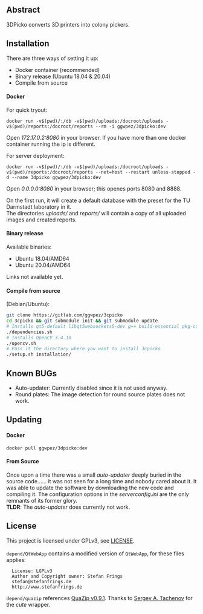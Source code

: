 ## Abstract
3DPicko converts 3D printers into colony pickers.

## Installation
There are three ways of setting it up:  
  - Docker container (recommended)
  - Binary release (Ubuntu 18.04 & 20.04)
  - Compile from source

#### Docker
For quick tryout:
```
docker run -v$(pwd)/:/db -v$(pwd)/uploads:/docroot/uploads -v$(pwd)/reports:/docroot/reports --rm -i ggwpez/3dpicko:dev
```
Open *172.17.0.2:8080* in your browser. If you have more than one docker container running the ip is different.  

For server deployment:
```
docker run -v$(pwd)/:/db -v$(pwd)/uploads:/docroot/uploads -v$(pwd)/reports:/docroot/reports --net=host --restart unless-stopped -d --name 3dpicko ggwpez/3dpicko:dev
```
Open *0.0.0.0:8080* in your browser; this openes ports 8080 and 8888.

On the first run, it will create a default database with the preset for the TU Darmstadt laboratory in it.  
The directories *uploads/* and *reports/* will contain a copy of all uploaded images and created reports.

#### Binary release
Available binaries:  
- Ubuntu 18.04/AMD64
- Ubuntu 20.04/AMD64

Links not available yet.

#### Compile from source
(Debian/Ubuntu):
```sh
git clone https://gitlab.com/ggwpez/3cpicko
cd 3cpicko && git submodule init && git submodule update
# Installs qt5-default libqt5websockets5-dev g++ build-essential pkg-config zlib1g-dev
./dependencies.sh
# Installs OpenCV 3.4.10
./opencv.sh
# Pass it the directory where you want to install 3cpicko
./setup.sh installation/
```

## Known BUGs
- Auto-updater: Currently disabled since it is not used anyway.
- Round plates: The image detection for round source plates does not work.

## Updating
#### Docker
```
docker pull ggwpez/3dpicko:dev
```

#### From Source
Once upon a time there was a small *auto-updater* deeply buried in the source code…… it was not seen for a long time and nobody cared about it. It was able to update the software by downloading the new code and compiling it. The configuration options in the *serverconfig.ini* are the only remnants of its former glory.  
__TLDR__: The *auto-updater* does currently not work.

## License
This project is licensed under GPLv3, see [LICENSE](LICENSE).
<br/>
<br/>
`depend/QtWebApp` contains a modified version of `QtWebApp`, for these files applies:
```
  License: LGPLv3
  Author and Copyright owner: Stefan Frings
  stefan@stefanfrings.de
  http://www.stefanfrings.de
```
`depend/quazip` references [QuaZip v0.9.1](https://github.com/stachenov/quazip). Thanks to [Sergey A. Tachenov](https://github.com/stachenov) for the *cute* wrapper.